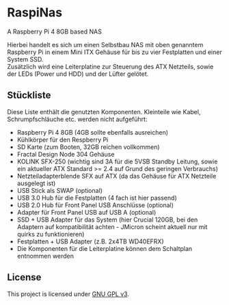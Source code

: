 RaspiNas
========

A Raspberry Pi 4 8GB based NAS

Hierbei handelt es sich um einen Selbstbau NAS mit oben genanntem Raspberry Pi in einem Mini ITX Gehäuse für bis zu vier Festplatten und einer System SSD.  
Zusätzlich wird eine Leiterplatine zur Steuerung des ATX Netzteils, sowie der LEDs (Power und HDD) und der Lüfter gelötet.


## Stückliste

Diese Liste enthält die genutzten Komponenten. Kleinteile wie Kabel, Schrumpfschläuche etc. werden nicht aufgeführt:

* Raspberry Pi 4 8GB (4GB sollte ebenfalls ausreichen)
* Kühlkörper für den Respberry Pi
* SD Karte (zum Booten, 32GB reichen vollkommen)
* Fractal Design Node 304 Gehäuse
* KOLINK SFX-250 (wichtig sind 3A für die 5VSB Standby Leitung, sowie ein aktueller ATX Standard >= 2.4 auf Grund des geringen Verbrauchs)
* Netzteiladapterblende SFX auf ATX (da das Gehäuse für ATX Netzteile ausgelegt ist)
* USB Stick als SWAP (optional)
* USB 3.0 Hub für die Festplatten (4 fach ist hier passend)
* USB 2.0 Hub für Front Panel USB Anschlüsse (optional)
* Adapter für Front Panel USB auf USB A (optional)
* SSD + USB Adapter für das System (hier Crucial 120GB, bei den Adaptern auf kompatibilität achten - JMicron scheint aktuell nur mit quirks zu funktionieren)
* Festplatten + USB Adapter (z.B. 2x4TB WD40EFRX)
* Die Komponenten für die Leiterplatine können dem Schaltplan entnommen werden


## License
This project is licensed under [GNU GPL v3](https://www.gnu.org/licenses/gpl-3.0.html).

